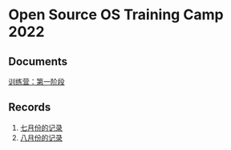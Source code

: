# Open Source OS Training Camp 2022

## Documents

[训练营：第一阶段](https://github.com/LearningOS/rust-based-os-comp2022/blob/main/scheduling.md)

## Records

1. [七月份的记录](./record/2022-7.md)
2. [八月份的记录](./record/2022-8.md)

